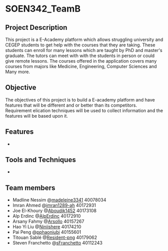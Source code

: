 # SOEN342_TeamB

## Project Description
This project is a E-Academy platform which allows struggling university and CEGEP students to get help with the courses that they are taking. These students can enroll for many lessons which are taught by PhD and master's graduate. The tutors can meet with with the students in person or could give remote lessons. The courses offered in the application covers many courses from majors like Medicine, Engineering, Computer Sciences and Many more. 

## Objective
The objectives of this project is to build a E-academy platform and have features that will be different and or better than its competitors. Requirement elication techniques will be used to collect information and the features will be based upon it. 

## Features
-

## Tools and Techniques
- 

## Team members
- Madline Nessim @[madeleine3341](https://github.com/madeleine3341) 40078034
- Imran Ahmed @[imran1289-ah](https://github.com/imran1289-ah) 40172931
- Joe El-Khoury @[Aboudik1452](https://github.com/Aboudik1452) 40173108
- Alp Erdinc @[AlpErdinc](https://github.com/AlpErdinc) 40172910
- Arsany Fahmy @[Arsollo](https://github.com/Arsollo) 40157267 
- Hao Yi Liu @[Niniishere](https://github.com/Niniishere) 40174210
- Pai Peng @[pphaoniubi](https://github.com/pphaoniubi) 40155601 
- Titouan Sablé @[Resident-png](https://github.com/Resident-png) 40179062
- Steven Franchetto @[sFranchetto](https://github.com/sFranchetto) 40112243
